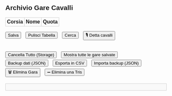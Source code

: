 <!DOCTYPE html>
<html lang="it">
<head>
  <meta charset="UTF-8" />
  <meta name="viewport" content="width=device-width, initial-scale=1" />
  <title>Archivio Gare Cavalli</title>

  <!-- PWA essentials -->
  <link rel="manifest" href="manifest.json">
  <meta name="theme-color" content="#007bff">
  <link rel="icon" href="icons/icon-192.png">

  <!-- Mobile app compatibility (opzionale ma utile) -->
  <meta name="mobile-web-app-capable" content="yes">
  <meta name="apple-mobile-web-app-capable" content="yes">
  <meta name="apple-mobile-web-app-status-bar-style" content="black-translucent">

  <!-- Style -->
  <style>
    body {
      font-family: Arial, sans-serif;
      padding: 20px;
    }
    .gara-container {
      margin-bottom: 30px;
    }
    .gara {
      width: 100%;
      position: relative;
    }
    table {
      width: 100%;
      border-collapse: collapse;
      margin-bottom: 10px;
    }
    th, td {
      border: 1px solid #ccc;
      padding: 4px;
      text-align: center;
      position: relative;
    }
    input[type="text"], input[type="number"] {
      width: 90%;
      padding: 4px;
    }
    input.quota {
      width: 60px;
    }
    button {
      margin-top: 5px;
      margin-right: 10px;
    }
    .autocomplete-items {
      position: absolute;
      border: 1px solid #ccc;
      background-color: #fff;
      z-index: 99;
      max-height: 150px;
      overflow-y: auto;
      top: 100%;
      left: 0;
      right: 0;
    }
    .autocomplete-items div {
      padding: 5px;
      cursor: pointer;
    }
    .autocomplete-items div:hover {
      background-color: #f0f0f0;
    }
    #report {
      margin-top: 20px;
      background: #f9f9f9;
      border: 1px solid #ccc;
      padding: 10px;
      white-space: pre-wrap;
      font-family: monospace;
    }
    #importFile {
      display: none;
    }
  </style>

  <!-- Service Worker registration -->
  <script>
    if ('serviceWorker' in navigator) {
      window.addEventListener('load', () => {
        navigator.serviceWorker.register('service-worker.js')
          .then(reg => console.log('✅ Service Worker registrato:', reg.scope))
          .catch(err => console.error('❌ Errore nella registrazione SW:', err));
      });
    }
  </script>
</head>
<body>
<h2>Archivio Gare Cavalli</h2>

<div class="gara-container">
  <div class="gara">
    <table id="gara1">
      <thead><tr><th>Corsia</th><th>Nome</th><th>Quota</th></tr></thead>
      <tbody id="body1"></tbody>
    </table>
    <button onclick="salvaGara(1)">Salva</button>
    <button onclick="pulisciTabella(1)">Pulisci Tabella</button>
    <button onclick="cercaGare()">Cerca</button>
    <button onclick="startVoiceInput()">🎙️ Detta cavalli</button>
  </div>
</div>

<button onclick="cancellaTutto()">Cancella Tutto (Storage)</button>
<button onclick="mostraTutteGare()">Mostra tutte le gare salvate</button>
<button onclick="exportBackup()">Backup dati (JSON)</button>
<button onclick="exportCSV()">Esporta in CSV</button>
<button onclick="document.getElementById('importFile').click()">Importa backup (JSON)</button>
<button onclick="eliminaGaraPopup()">🗑️ Elimina Gara</button>
<button onclick="eliminaTrisSingolaPopup()">➖ Elimina una Tris</button>
<input type="file" id="importFile" accept=".json" onchange="importaBackup(event)">

<div id="report"></div>
<script>
const NUM_CORSIE = 6;
const datiStoriciPerCorsia = {
  1: {
    vittorie: [2.1, 3.0, 4.5],
    podi: [2.0, 3.0, 4.0, 5.0]
  },
  2: {
    vittorie: [2.3, 3.2, 4.1],
    podi: [2.5, 3.5, 5.0]
  },
  3: {
    vittorie: [1.9, 2.6, 3.8],
    podi: [2.0, 3.2, 4.5]
  },
  4: {
    vittorie: [3.5, 4.2, 5.1],
    podi: [3.8, 4.5, 6.0]
  },
  5: {
    vittorie: [4.8, 5.5, 6.2],
    podi: [5.0, 5.5, 6.8]
  },
  6: {
    vittorie: [5.5, 6.2, 7.0],
    podi: [5.8, 6.5, 7.2]
  }
};

// Inizializza tabella
function inizializzaTabella() {
  const tbody = document.getElementById("body1");
  for (let i = 1; i <= NUM_CORSIE; i++) {
    tbody.innerHTML += `
      <tr>
        <td>${i}</td>
        <td><input type="text" id="nome1_${i}" class="nome" name="cavallo${i}" autocomplete="off" /></td>
<td><input type="number" step="0.01" id="quota1_${i}" class="quota" name="quota${i}" /></td>
      </tr>
    `;
  }
}

// Backup automatico
setInterval(() => {
  const gare = localStorage.getItem("gare");
  if (gare) localStorage.setItem("backup_gare", gare);
}, 60000);

// Backup manuale
function exportBackup() {
  const data = localStorage.getItem("gare") || "[]";
  const blob = new Blob([data], { type: "application/json" });
  const link = document.createElement("a");
  link.href = URL.createObjectURL(blob);
  link.download = `gare_backup_${new Date().toISOString().slice(0, 10)}.json`;
  link.click();
}

// Importa backup
function importaBackup(event) {
  const file = event.target.files[0];
  if (!file) return;
  const reader = new FileReader();
  reader.onload = function(e) {
    try {
      const dati = JSON.parse(e.target.result);
      if (Array.isArray(dati)) {
        localStorage.setItem("gare", JSON.stringify(dati));
        alert("Backup importato con successo.");
      } else {
        alert("Formato file non valido.");
      }
    } catch {
      alert("Errore nella lettura del file.");
    }
  };
  reader.readAsText(file);
}
function capitalize(str) {
  if (!str) return "";
  return str.charAt(0).toUpperCase() + str.slice(1).toLowerCase();
}
function getGaraData(numeroGara) {
  const nomi = [];
  const quote = [];

  document.querySelectorAll(`#gara${numeroGara} input[name^="cavallo"]`).forEach(input => {
    nomi.push(capitalize(input.value.trim()));
  });

  document.querySelectorAll(`#gara${numeroGara} input[name^="quota"]`).forEach(input => {
    quote.push(input.value.trim());
  });

  return { nomi, quote };
}

function mostraReport(testo) {
  document.getElementById("report").textContent = testo;
}

function salvaGara(index) {
  const { nomi, quote } = getGaraData(index);
  if (nomi.includes("") || quote.includes("")) {
    alert("Compila tutti i campi prima di salvare.");
    return;
  }

  let gare = JSON.parse(localStorage.getItem("gare") || "[]");

  const quoteStr = JSON.stringify(quote.map(q => parseFloat(q).toFixed(2)));
  const nomiStr = JSON.stringify(nomi);

  // Quote uguali, cavalli diversi
  const gareStessaQuota = gare.filter(g =>
    JSON.stringify(g.quote.map(q => parseFloat(q).toFixed(2))) === quoteStr &&
    JSON.stringify(g.nomi) !== nomiStr
  );
  if (gareStessaQuota.length > 0) {
    let msg = `⚠️ Questa combinazione di quote è già presente in ${gareStessaQuota.length} gara/e con cavalli diversi.\n`;
    gareStessaQuota.forEach((g, i) => {
      msg += `\nGara ${i + 1} → Tris vincenti:\n${g.tris.map(t => `→ ${t.combinazione} (Quota: ${t.quota})`).join("\n")}`;
    });
    alert(msg);
  }

  // Nomi uguali, quote diverse
  const gareStessiNomi = gare.filter(g =>
    JSON.stringify(g.nomi) === nomiStr &&
    JSON.stringify(g.quote.map(q => parseFloat(q).toFixed(2))) !== quoteStr
  );
  if (gareStessiNomi.length > 0) {
    let msg = `⚠️ Esiste già una gara con gli stessi cavalli ma quote differenti:\n`;
    gareStessiNomi.forEach((g, i) => {
      msg += `\nGara ${i + 1} → Quote: ${g.quote.join(", ")}\nTris:\n${g.tris.map(t => `→ ${t.combinazione} (Quota: ${t.quota})`).join("\n")}`;
    });
    if (!confirm(msg + `\n\nVuoi salvare comunque?`)) return;
  }

  let reportAI = null;

  try {
    const cavalli = nomi.map((nome, i) => ({
      nome,
      quota: parseFloat(quote[i]),
      corsia: i + 1
    }));
    reportAI = analisiAIAvanzata(cavalli, quote, gare);
    mostraReport(reportAI);

    if (!confirm("Vuoi procedere con il salvataggio della gara dopo l’analisi AI?")) {
      return;
    }
  } catch (err) {
    alert("❌ Errore durante l'analisi AI: " + err.message);
    console.error(err);
    return;
  }

  // Gara identica già salvata
  const garaEsatta = gare.find(g =>
    JSON.stringify(g.nomi) === nomiStr &&
    JSON.stringify(g.quote.map(q => parseFloat(q).toFixed(2))) === quoteStr
  );

  if (garaEsatta) {
    let msg = `⚠️ Questa gara esiste già.\nTris salvate:\n`;
    msg += garaEsatta.tris.map(t => `→ ${t.combinazione} (Quota: ${t.quota})`).join("\n");
    if (confirm(msg + `\n\nVuoi salvare comunque un'altra tris?`)) {
      let tris = prompt("Inserisci nuova tris vincente (es. 1,4,5):");
      if (!tris || tris.split(",").length !== 3) return alert("Formato tris non valido.");
      let quotaTris = prompt("Quota tris (es. 18.5):");
      if (!quotaTris || isNaN(parseFloat(quotaTris))) return alert("Quota non valida.");
      if (garaEsatta.tris.some(t => t.combinazione === tris && parseFloat(t.quota) === parseFloat(quotaTris))) {
        alert("✅ Abbiamo vinto allora!");
        return;
      }
      garaEsatta.tris.push({ combinazione: tris, quota: quotaTris });
      localStorage.setItem("gare", JSON.stringify(gare));
      alert("Nuova tris aggiunta.");
    }
    return;
  }

  // Gara nuova → chiedi tris e quota
  let tris = prompt("Inserisci tris vincente (es. 1,4,5):");
  if (!tris || tris.split(",").length !== 3) return alert("Formato tris non valido.");
  let quotaTris = prompt("Quota tris (es. 18.5):");
  if (!quotaTris || isNaN(parseFloat(quotaTris))) return alert("Quota non valida.");

  gare.push({ nomi, quote, tris: [{ combinazione: tris, quota: quotaTris }] });
  localStorage.setItem("gare", JSON.stringify(gare));
  alert("✅ Gara salvata con successo.");
}

function analisiAIAvanzata(cavalli, trisVincentiStoriche, analisiStoriche) {
  let report = "";
  if (!cavalli || cavalli.length < 6) return "❌ Dati incompleti per l'analisi AI.";

  const quote = cavalli.map(c => parseFloat(c.quota));
  const sommaQuote = quote.reduce((a, b) => a + b, 0);
  const patternQuoteTotale = quote.map(q => {
    if (q <= 2.5) return "B";
    if (q <= 6.5) return "M";
    if (q <= 9.9) return "A";
    return "SA";
  });
  const patternString = patternQuoteTotale.join("-");

  report += `📊 Pattern quote: ${patternString}\n🧮 Somma quote: ${sommaQuote.toFixed(2)}`;

  // Favorito e sfavorito
  const minQuota = Math.min(...quote);
  const maxQuota = Math.max(...quote);
  const favorito = cavalli.find(c => Math.abs(c.quota - minQuota) < 0.01);
  const sfavorito = cavalli.find(c => Math.abs(c.quota - maxQuota) < 0.01);

  if (!favorito || !sfavorito) return "❌ Errore nell'identificazione di favorito/sfavorito.";

  function storicoPodio(c) {
    const corsia = c.corsia;
    const quota = parseFloat(c.quota);
    const key = `${corsia}|${quota}`;
    const data = analisiStoriche[key] || { podi: 0, gare: 0, vittorie: 0 };
    const percPodi = data.gare > 0 ? (data.podi / data.gare) * 100 : 0;
    const percVittorie = data.gare > 0 ? (data.vittorie / data.gare) * 100 : 0;
    return {
      podi: data.podi,
      gare: data.gare,
      vittorie: data.vittorie,
      percPodi: percPodi.toFixed(1),
      percVittorie: percVittorie.toFixed(1)
    };
  }

  const storicoFavorito = storicoPodio(favorito);
  const storicoSfavorito = storicoPodio(sfavorito);

  report += `\n\n🏇 Cavallo favorito: ${favorito.nome} (Corsia ${favorito.corsia}, Quota ${favorito.quota})`;
  report += `\n📊 Storico: ${storicoFavorito.podi} podi / ${storicoFavorito.vittorie} vittorie su ${storicoFavorito.gare} gare → ${storicoFavorito.percPodi}% podio, ${storicoFavorito.percVittorie}% vittorie`;

  report += `\n\n🐢 Cavallo sfavorito: ${sfavorito.nome} (Corsia ${sfavorito.corsia}, Quota ${sfavorito.quota})`;
  report += `\n📊 Storico: ${storicoSfavorito.podi} podi / ${storicoSfavorito.vittorie} vittorie su ${storicoSfavorito.gare} gare → ${storicoSfavorito.percPodi}% podio, ${storicoSfavorito.percVittorie}% vittorie`;

  // Analisi quote + corsia
  report += `\n\n📌 Quote e corsie dettagliate:\n`;
  cavalli.forEach(c => {
    const q = parseFloat(c.quota);
    const key = `${c.corsia}|${q}`;
    const storico = analisiStoriche[key] || { podi: 0, gare: 0, vittorie: 0 };
    const podiPerc = storico.gare > 0 ? ((storico.podi / storico.gare) * 100).toFixed(1) : 0;
    const vittPerc = storico.gare > 0 ? ((storico.vittorie / storico.gare) * 100).toFixed(1) : 0;
    const extra = analizzaQuotaECorsia(c.corsia, q);
    const podioTest = analisiPodioPerQuotaECorsia(c.corsia, q);
    report += `→ Corsia ${c.corsia}, Quota ${q}:\n   ${extra}\n   🎯 ${podioTest}\n   📊 Storico: ${storico.podi} podi / ${storico.vittorie} vittorie su ${storico.gare} gare (${podiPerc}% podio, ${vittPerc}% vittorie)\n`;
  });

  // Tris AI
  let classificazione = "";
  const tris = cavalli.slice().sort((a, b) => a.quota - b.quota).slice(0, 3);
  if (tris.length >= 3) {
    const sommaTris = tris.reduce((sum, c) => sum + c.quota, 0);
    const patternTris = tris.map(c => quotaPattern(c.quota));
    if (sommaTris <= 9) classificazione = "💎 favorita";
    else if (sommaTris <= 16) classificazione = "✅ bilanciata";
    else if (sommaTris <= 25) classificazione = "⚠️ rischiosa";
    else classificazione = "☠️ tossica";

    const trisString = tris.map(c => c.corsia).sort((a, b) => a - b).join(",");
    const clusterFrequenti = ["1,2,3", "1,3,5", "2,3,4", "3,4,6", "2,4,5", "1,4,6", "1,5,6"];
    const clusterNote = clusterFrequenti.includes(trisString) ? `\n🔁 Tris AI compatibile con cluster vincente frequente (${trisString})` : "";

    report += `\n\n🤖 Predizione Tris AI: ${tris.map(c => c.corsia).join("-")} (Pattern: ${patternTris.join("-")}, Somma quote: ${sommaTris.toFixed(2)}) → ${classificazione}${clusterNote}`;
  } else {
    report += `\n\n🤖 Predizione Tris AI: Non abbastanza dati per una predizione affidabile.`;
  }

  // Sintesi
  report += `\n\n✨ Sintesi:`;
  if (storicoFavorito.vittorie == 0) report += ` ⚠️ Attenzione: favorito solo teorico.`;
  if (storicoSfavorito.vittorie > 0 || storicoSfavorito.podi > 0) report += ` 🎯 Possibile sorpresa dello sfavorito.`;
  if (classificazione.includes("tossica") || classificazione.includes("rischiosa")) {
    report += ` 🚨 Tris AI a rischio: ${classificazione}`;
  } else if (classificazione) {
    report += ` ✅ Tris AI considerata: ${classificazione}`;
  }

  return report;
}
function quotaPattern(quota) {
  if (quota <= 2.5) return "B";    // Bassa
  if (quota <= 6.5) return "M";    // Media
  if (quota <= 9.9) return "A";    // Alta
  return "SA";                     // Super Alta
}
function analisiPodioPerQuotaECorsia(corsia, quota) {
  const storico = datiStoriciPerCorsia[corsia];
  if (!storico || !storico.podi || storico.podi.length === 0) return "Nessun dato podio.";

  const rilevanti = storico.podi.filter(q => Math.abs(q - quota) <= 0.5);
  const totale = storico.podi.length;
  const percentuale = ((rilevanti.length / totale) * 100).toFixed(1);

  if (rilevanti.length === 0) return `🚫 Mai a podio con quota simile (${quota})`;
  return `👍 ${rilevanti.length} podi su ${totale} (${percentuale}%) con quote simili a ${quota}`;
}

function analizzaQuotaECorsia(corsia, quota) {
  const datiStorici = {
    1: { vincenti: [2.0, 5.0], podio: [2.0, 7.0], tossiche: [7.5, 9.0] },
    2: { vincenti: [2.0, 4.0], podio: [2.0, 8.0], tossiche: [25.0, 40.0] },
    3: { vincenti: [1.5, 3.0], podio: [1.5, 6.0], tossiche: [10.0, 15.0] },
    4: { vincenti: [3.5, 5.5], podio: [3.0, 7.0], tossiche: [8.5, 10.0] },
    5: { vincenti: [5.0, 6.5], podio: [4.0, 7.0], tossiche: [12.0, 20.0] },
    6: { vincenti: [3.5, 6.5], podio: [3.0, 7.5], tossiche: [15.0, 30.0] },
  };

  const d = datiStorici[corsia];
  if (!d) return "❓ Nessun dato storico per questa corsia.";

  let messaggio = "";

  const inVincente = quota >= d.vincenti[0] && quota <= d.vincenti[1];
  const inPodio = quota >= d.podio[0] && quota <= d.podio[1];
  const inTossico = quota >= d.tossiche[0] && quota <= d.tossiche[1];

  if (inVincente) messaggio += "🎯 range vincente ";
  if (inPodio) messaggio += "👍 range podio ";
  if (inTossico) messaggio += "⚠️ range tossico";

  if (!inVincente && !inPodio && !inTossico) messaggio = "🚫 quota fuori da tutti i range noti";

  return messaggio.trim();
}
function analisiStoricaPerCorsia(corsia, quota, tipo = "vittorie") {
  const storico = datiStoriciPerCorsia[corsia];
  if (!storico) return "❌ Nessun dato storico per questa corsia.";

  const target = tipo === "vittorie" ? storico.vittorie : storico.podi;
  if (!target || target.length === 0) return `❌ Nessun dato disponibile per ${tipo}.`;

  const rilevanti = target.filter(q => Math.abs(q - quota) <= 0.5);
  const totale = target.length;

  if (rilevanti.length === 0) {
    return `0 ${tipo} su ${totale} (quota ${quota} mai ${tipo === "vittorie" ? "vincente" : "a podio"})`;
  }

  const percentuale = ((rilevanti.length / totale) * 100).toFixed(1);
  return `${rilevanti.length} ${tipo} su ${totale} (${percentuale}%) con quote simili a ${quota}`;
}
function caricaStoricoCavalli() {
  const dati = {
    "shadowfax": {
      primi: 3,
      secondi: 2,
      terzi: 4,
      podi: 9,
      totali: 15,
      quotaMedia: 4.5,
      quotePodi: [3.0, 4.2, 5.1, 2.8, 6.0, 3.3, 5.5, 4.8, 3.7]
    },
    "tornado": {
      primi: 1,
      secondi: 0,
      terzi: 2,
      podi: 3,
      totali: 12,
      quotaMedia: 7.8,
      quotePodi: [7.5, 8.0, 6.9]
    },
    // ...altri cavalli
  };

  // Assicura che ogni cavallo abbia quotePodi calcolate anche se mancano
  for (const nome in dati) {
    const c = dati[nome];
    if (!c.quotePodi || c.quotePodi.length === 0) {
      c.quotePodi = [];
    }
  }

  return dati;
}
function suggerisciTrisAI(cavalli) {
  // Filtra cavalli con quote troppo alte (super tossiche > 30)
  const filtrati = cavalli.filter(c => c.quota <= 30);

  // Ordina per quota crescente
  const ordinati = filtrati.sort((a, b) => a.quota - b.quota);

  // BONUS: se ci sono almeno 4 cavalli, cerca quelli distribuiti su corsie diverse
  let tris = ordinati.slice(0, 3);

  // Verifica che non siano tutte quote super basse (tipo 1.2, 1.5, 1.7) → evita tris sbilanciata
  const somma = tris.reduce((tot, c) => tot + c.quota, 0);
  const media = somma / tris.length;

  // Se media troppo bassa (<2.0), rimpiazza con almeno una quota più equilibrata (media o alta)
  if (media < 2.0 && ordinati.length > 3) {
    const bilanciata = ordinati.find(c => c.quota >= 2.5 && c.quota <= 6.5);
    if (bilanciata && !tris.some(c => c.nome === bilanciata.nome)) {
      tris[2] = bilanciata;
    }
  }

  return tris;
}
function setupAutocomplete() {
  const inputs = document.querySelectorAll("input.nome");
  const cavalli = new Set();
  const gare = JSON.parse(localStorage.getItem("gare") || "[]");
  gare.forEach(g => g.nomi.forEach(n => cavalli.add(n)));

  inputs.forEach(input => {
    input.addEventListener("input", function() {
      closeLists();
      const val = this.value;
      if (!val) return;
      const list = document.createElement("div");
      list.setAttribute("class", "autocomplete-items");
      this.parentNode.appendChild(list);

      [...cavalli].forEach(nome => {
        if (nome.toLowerCase().startsWith(val.toLowerCase())) {
          const div = document.createElement("div");
          div.innerHTML = `<strong>${nome.substr(0, val.length)}</strong>${nome.substr(val.length)}<input type='hidden' value='${nome}'>`;
          div.addEventListener("click", () => {
            input.value = nome;
            closeLists();
          });
          list.appendChild(div);
        }
      });
    });
    input.addEventListener("blur", () => setTimeout(closeLists, 100));
  });

  function closeLists() {
    document.querySelectorAll(".autocomplete-items").forEach(el => el.remove());
  }
}

function cercaGare() {
  const nome = document.getElementById("nome1_1").value.trim().toLowerCase();
  const gare = JSON.parse(localStorage.getItem("gare") || "[]");
  const risultati = gare.filter(g => g.nomi[0].toLowerCase() === nome);
  if (risultati.length === 0) return alert("Nessuna gara trovata con quel cavallo in corsia 1.");

  let index = 0;
  const win = window.open("", "Risultati Ricerca", "width=600,height=400");
  function mostraGara(i) {
    const g = risultati[i];
    win.document.body.innerHTML = `<h3>Gara ${i+1} di ${risultati.length}</h3><ul>
      ${g.nomi.map((n, idx) => `<li>Corsia ${idx+1}: ${n} (Quota: ${g.quote[idx]})</li>`).join("")}
      </ul><p><strong>Tris vincenti:</strong><br>${g.tris.map(t => `→ ${t.combinazione} (Quota: ${t.quota})`).join("<br>")}</p>
      <button onclick="window.opener.prevGara()">&larr;</button>
      <button onclick="window.opener.nextGara()">&rarr;</button>`;
  }
  window.prevGara = () => { if (index > 0) index--; mostraGara(index); };
  window.nextGara = () => { if (index < risultati.length - 1) index++; mostraGara(index); };
  mostraGara(index);
}

function mostraTutteGare() {
  const gare = JSON.parse(localStorage.getItem("gare") || "[]");
  if (gare.length === 0) return alert("Nessuna gara salvata.");
  const win = window.open("", "Gare Salvate", "width=600,height=600,scrollbars=yes");
  win.document.body.innerHTML = `<h2>${gare.length} Gare Salvate</h2>` + gare.map((g, idx) => `
    <h3>Gara ${idx + 1}</h3>
    <ul>${g.nomi.map((n, i) => `<li>Corsia ${i+1}: ${n} (Quota: ${g.quote[i]})</li>`).join("")}</ul>
    <p><strong>Tris:</strong><br>${g.tris.map(t => `→ ${t.combinazione} (Quota: ${t.quota})`).join("<br>")}</p><hr>`).join("");
}

function cancellaTutto() {
  if (confirm("Sicuro di voler eliminare tutte le gare?")) {
    localStorage.removeItem("gare");
    alert("Gare eliminate.");
    document.getElementById("report").textContent = "";
  }
}

function exportCSV() {
  const gare = JSON.parse(localStorage.getItem("gare") || "[]");
  if (gare.length === 0) return alert("Nessuna gara da esportare.");

  let csv = "Gara;Corsia;Nome;Quota;Tris Vincente;Quota Tris\n";

  gare.forEach((g, idx) => {
    g.nomi.forEach((nome, i) => {
      g.tris.forEach(t => {
        csv += `${idx + 1};${i + 1};${nome};${g.quote[i]};${t.combinazione};${t.quota}\n`;
      });
    });
  });

  const blob = new Blob([csv], { type: "text/csv;charset=utf-8;" });
  const link = document.createElement("a");
  link.href = URL.createObjectURL(blob);
  link.download = `gare_export_${new Date().toISOString().slice(0, 10)}.csv`;
  link.click();
}
function eliminaGaraPopup() {
  const gare = JSON.parse(localStorage.getItem("gare") || "[]");
  if (gare.length === 0) {
    alert("Nessuna gara salvata.");
    return;
  }

  const id = prompt(`Inserisci il numero ID della gara da eliminare (1-${gare.length}):`);
  if (!id || isNaN(id)) {
    alert("ID non valido.");
    return;
  }

  const index = parseInt(id) - 1;
  if (index < 0 || index >= gare.length) {
    alert("ID fuori intervallo.");
    return;
  }

  const gara = gare[index];
  const conferma = confirm(
    `Vuoi davvero eliminare la gara #${id}?\n\n` +
    gara.nomi.map((n, i) => `Corsia ${i + 1}: ${n} (Quota: ${gara.quote[i]})`).join("\n") +
    `\n\nTris:\n${gara.tris.map(t => `→ ${t.combinazione} (Quota: ${t.quota})`).join("\n")}`
  );

  if (!conferma) return;

  gare.splice(index, 1);
  localStorage.setItem("gare", JSON.stringify(gare));
  alert(`Gara #${id} eliminata con successo.`);
  document.getElementById("report").textContent = "";
}
function eliminaTrisSingolaPopup() {
  const gare = JSON.parse(localStorage.getItem("gare") || "[]");
  if (gare.length === 0) {
    alert("Nessuna gara salvata.");
    return;
  }

  const id = prompt(`Inserisci il numero ID della gara da cui eliminare una tris (1-${gare.length}):`);
  if (!id || isNaN(id)) {
    alert("ID non valido.");
    return;
  }

  const index = parseInt(id) - 1;
  if (index < 0 || index >= gare.length) {
    alert("ID fuori intervallo.");
    return;
  }

  const gara = gare[index];
  if (gara.tris.length === 0) {
    alert("Questa gara non ha tris salvate.");
    return;
  }

  const listaTris = gara.tris.map((t, i) => `#${i + 1} → ${t.combinazione} (Quota: ${t.quota})`).join("\n");
  const scelta = prompt(
    `Tris salvate nella gara #${id}:\n${listaTris}\n\nInserisci il numero della tris da eliminare:`
  );

  const trisIndex = parseInt(scelta) - 1;
  if (isNaN(trisIndex) || trisIndex < 0 || trisIndex >= gara.tris.length) {
    alert("Indice tris non valido.");
    return;
  }

  const conferma = confirm(`Vuoi davvero eliminare la tris #${scelta}: ${gara.tris[trisIndex].combinazione}?`);
  if (!conferma) return;

  gara.tris.splice(trisIndex, 1);
  localStorage.setItem("gare", JSON.stringify(gare));

  alert("Tris eliminata con successo.");
  document.getElementById("report").textContent = "";
}

function pulisciTabella(index) {
  for (let i = 1; i <= NUM_CORSIE; i++) {
    document.getElementById(`nome${index}_${i}`).value = "";
    document.getElementById(`quota${index}_${i}`).value = "";
  }
}

window.addEventListener("DOMContentLoaded", () => {
  inizializzaTabella();
  setupAutocomplete();
  startAIWatcher();
});
function startVoiceInput() {
  const recognition = new (window.SpeechRecognition || window.webkitSpeechRecognition)();
  recognition.lang = "it-IT";
  recognition.interimResults = false;
  recognition.maxAlternatives = 1;

  recognition.onresult = function(event) {
    const result = event.results[0][0].transcript;

    const righe = result.split(/virgola|punto|,|\./i);

    righe.forEach((riga, i) => {
      const parts = riga.trim().split(" ");
      if (parts.length >= 2) {
        const nome = capitalize(parts.slice(0, -1).join(" ").trim());
        const quota = parts[parts.length - 1].replace(",", ".").trim();
        const inputNome = document.querySelector(`#gara1 input[name="cavallo${i + 1}"]`);
        const inputQuota = document.querySelector(`#gara1 input[name="quota${i + 1}"]`);
        if (inputNome && inputQuota) {
          inputNome.value = nome;
          inputQuota.value = quota;
        }
      }
    }); // ✅ CHIUSURA MANCANTE AGGIUNTA QUI

    // Dopo la compilazione vocale, lancia subito l'analisi AI
    const dati = getGaraData(1);
    const gare = JSON.parse(localStorage.getItem("gare") || "[]");
    const cavalli = dati.nomi.map((nome, i) => ({
      nome,
      quota: parseFloat(dati.quote[i]),
      corsia: i + 1
    }));
    const reportAI = analisiAIAvanzata(cavalli, dati.quote, gare);
    mostraReport(reportAI);
  };

  recognition.onerror = function(event) {
    alert("Errore nella dettatura vocale: " + event.error);
  };

  recognition.start();
}
function startAIWatcher() {
  let ultimaFirma = "";

  // Analisi iniziale se i dati sono già completi
  const iniziale = getGaraData(1);
  if (!iniziale.nomi.includes("") && !iniziale.quote.includes("")) {
    const gare = JSON.parse(localStorage.getItem("gare") || "[]");
    const reportAI = analisiAIAvanzata(iniziale.nomi, iniziale.quote, gare);
    mostraReport(reportAI);
    ultimaFirma = iniziale.nomi.join("|") + "::" + iniziale.quote.join("|");
    aggiornaBadgeOrario();
  }

  // Tooltip su ogni input cavallo o quota (facoltativo, ma utile)
  document.querySelectorAll("#gara1 input").forEach(input => {
    input.title = "Modifica per aggiornare l'analisi AI";
  });

  // Badge orario AI
  let badge = document.getElementById("badgeAI");
  if (!badge) {
    badge = document.createElement("div");
    badge.id = "badgeAI";
    badge.style.position = "absolute";
    badge.style.top = "10px";
    badge.style.right = "10px";
    badge.style.padding = "6px 12px";
    badge.style.background = "#d0ebff";
    badge.style.border = "1px solid #339af0";
    badge.style.borderRadius = "8px";
    badge.style.fontSize = "12px";
    badge.style.fontFamily = "monospace";
    badge.style.zIndex = 999;
    document.body.appendChild(badge);
  }

  function aggiornaBadgeOrario() {
    const ora = new Date();
    const orario = ora.toLocaleTimeString("it-IT", { hour: '2-digit', minute: '2-digit', second: '2-digit' });
    badge.innerText = `AI aggiornata alle ${orario}`;
  }

  // Watcher ogni secondo
  setInterval(() => {
    const { nomi, quote } = getGaraData(1);
    if (nomi.includes("") || quote.includes("")) return;

    const firmaAttuale = nomi.join("|") + "::" + quote.join("|");
    if (firmaAttuale === ultimaFirma) return;

    const gare = JSON.parse(localStorage.getItem("gare") || "[]");
    const cavalli = nomi.map((nome, i) => ({
      nome,
      quota: parseFloat(quote[i]),
      corsia: i + 1
    }));
    const reportAI = analisiAIAvanzata(cavalli, quote, gare);
    mostraReport(reportAI);

    ultimaFirma = firmaAttuale;
    aggiornaBadgeOrario();
  }, 1000);
}
function mostraOrarioAggiornamento() {
  const now = new Date();
  const orario = now.toLocaleTimeString([], { hour: '2-digit', minute: '2-digit' });
  const div = document.getElementById("ai-status");
  if (div) {
    div.textContent = `🔄 Analisi aggiornata alle ${orario}`;
  } else {
    const newDiv = document.createElement("div");
    newDiv.id = "ai-status";
    newDiv.style = "margin-top:5px; font-size: 0.9em; color: gray;";
    newDiv.textContent = `🔄 Analisi aggiornata alle ${orario}`;
    document.getElementById("report-ai")?.appendChild(newDiv);
  }
}

function mostraBadgeNuoviCavalli(nomi, gare) {
  const storici = gare.flatMap(g => g.nomi);
  document.querySelectorAll("#tabella-gara-1 input.nome").forEach(input => {
    if (!input.value) return;
    const esiste = storici.includes(input.value.trim());
    input.style.border = esiste ? "" : "2px solid orange";
    input.title = esiste ? "" : "🆕 Cavallo mai visto prima nello storico!";
  });
}

function mostraTooltipQuote(quote, gare) {
  const quoteMap = {};

  gare.forEach(g => {
    g.quote.forEach((q, i) => {
      const val = parseFloat(q);
      if (!quoteMap[val]) quoteMap[val] = { podi: 0, tot: 0 };

      const corsiePodio = g.tris.flatMap(t => t.combinazione.split(",").map(n => parseInt(n)));
      if (corsiePodio.includes(i + 1)) quoteMap[val].podi++;
      quoteMap[val].tot++;
    });
  });

  document.querySelectorAll("#tabella-gara-1 input.quota").forEach(input => {
    const val = parseFloat(input.value);
    if (!val || !quoteMap[val]) return;

    const data = quoteMap[val];
    const perc = ((data.podi / data.tot) * 100).toFixed(1);
    input.title = `📊 Quota ${val} → ${perc}% podio su ${data.tot} casi`;
  });
}
</script>
</body>
</html>
